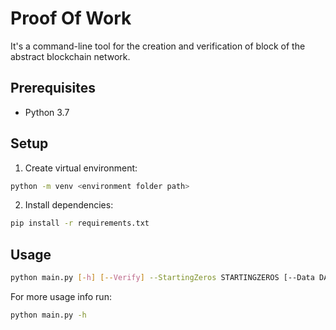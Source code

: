 # Proof Of Work

It's a command-line tool for the creation and verification of block of the abstract blockchain network.

## Prerequisites

- Python 3.7

## Setup

1. Create virtual environment:

```bash
python -m venv <environment folder path>
```

2. Install dependencies:

```bash
pip install -r requirements.txt
```

## Usage

```bash
python main.py [-h] [--Verify] --StartingZeros STARTINGZEROS [--Data DATA]
```

For more usage info run:

```bash
python main.py -h
```
